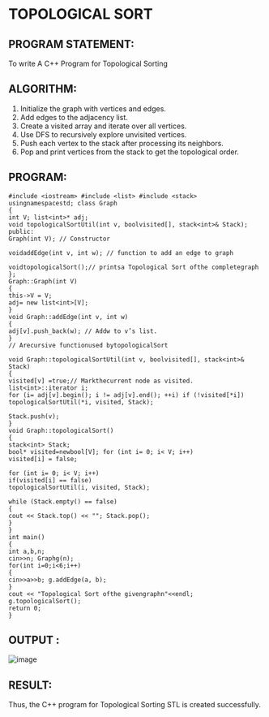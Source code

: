 # TOPOLOGICAL SORT
## PROGRAM STATEMENT:

To write A C++ Program for Topological Sorting

## ALGORITHM:  

1.	Initialize the graph with vertices and edges.
2.	Add edges to the adjacency list.
3.	Create a visited array and iterate over all vertices.
4.	Use DFS to recursively explore unvisited vertices.
5.	Push each vertex to the stack after processing its neighbors.
6.	Pop and print vertices from the stack to get the topological order.

## PROGRAM:

```
#include <iostream> #include <list> #include <stack> usingnamespacestd; class Graph
{
int V; list<int>* adj;
void topologicalSortUtil(int v, boolvisited[], stack<int>& Stack); public:
Graph(int V); // Constructor

voidaddEdge(int v, int w); // function to add an edge to graph

voidtopologicalSort();// printsa Topological Sort ofthe completegraph
};
Graph::Graph(int V)
{
this->V = V;
adj= new list<int>[V];
}
void Graph::addEdge(int v, int w)
{
adj[v].push_back(w); // Addw to v’s list.
}
// Arecursive functionused bytopologicalSort
 
void Graph::topologicalSortUtil(int v, boolvisited[], stack<int>& Stack)
{
visited[v] =true;// Markthecurrent node as visited. list<int>::iterator i;
for (i= adj[v].begin(); i != adj[v].end(); ++i) if (!visited[*i])
topologicalSortUtil(*i, visited, Stack);

Stack.push(v);
}
void Graph::topologicalSort()
{
stack<int> Stack;
bool* visited=newbool[V]; for (int i= 0; i< V; i++)
visited[i] = false;

for (int i= 0; i< V; i++)
if(visited[i] == false)
topologicalSortUtil(i, visited, Stack);

while (Stack.empty() == false)
{
cout << Stack.top() << ""; Stack.pop();
}
}
int main()
{
int a,b,n;
cin>>n; Graphg(n);
for(int i=0;i<6;i++)
{
cin>>a>>b; g.addEdge(a, b);
}
cout << "Topological Sort ofthe givengraphn"<<endl; g.topologicalSort();
return 0;
}
 ```
## OUTPUT :
![image](https://github.com/user-attachments/assets/20a0c95e-36b9-4ac2-b43b-49c35f8a988d)

## RESULT:

Thus, the C++ program for Topological Sorting STL is created successfully.
 


